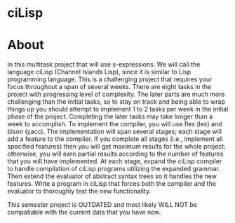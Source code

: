 # ciLisp

# About
In this multitask project that will use s-expressions. We will call the language ciLisp (Channel Islands Lisp), since it is similar to Lisp programming language.
This is a challenging project that requires your focus throughout a span of several weeks. There are eight tasks in the project with progressing level of complexity. The later parts are much more challenging than the initial tasks, so to stay on track and being able to wrap things up you should attempt to implement 1 to 2 tasks per week in the initial phase of the project. Completing the later tasks may take longer than a week to accomplish.
To implement the compiler, you will use flex (lex) and bison (yacc). 
The implementation will span several stages; each stage will add a feature to the compiler. If you complete all stages (i.e., implement all specified features) then you will get maximum results for the whole project; otherwise, you will earn partial results according to the number of features that you will have implemented.
At each stage, expand the ciLisp compiler to handle compilation of ciLisp programs utilizing the expanded grammar. Then extend the evaluator of abstract syntax trees so it handles the new features. Write a program in ciLisp that forces both the compiler and the evaluator to thoroughly test the new functionality.

This semester project is OUTDATED and most likely WILL NOT be compatiable with the current data that you have now.
